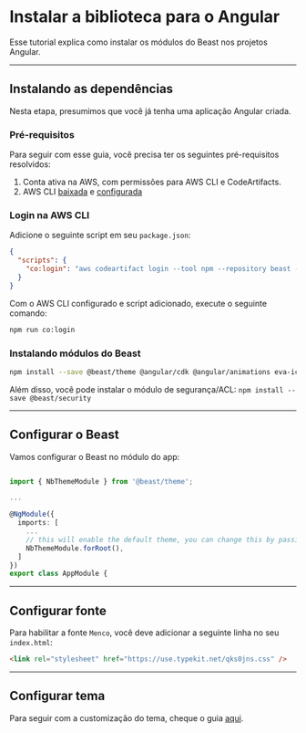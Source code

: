 # Instalar a biblioteca para o Angular

Esse tutorial explica como instalar os módulos do Beast nos projetos Angular.

<hr>

## Instalando as dependências

Nesta etapa, presumimos que você já tenha uma aplicação Angular criada.

### Pré-requisitos

Para seguir com esse guia, você precisa ter os seguintes pré-requisitos resolvidos:

1. Conta ativa na AWS, com permissões para AWS CLI e CodeArtifacts.
2. AWS CLI [baixada](https://aws.amazon.com/pt/cli/) e [configurada](https://docs.aws.amazon.com/pt_br/cli/latest/userguide/cli-chap-configure.html)

### Login na AWS CLI

Adicione o seguinte script em seu `package.json`:

```json
{
  "scripts": {
    "co:login": "aws codeartifact login --tool npm --repository beast --domain dadosfera"
  }
}
```

Com o AWS CLI configurado e script adicionado, execute o seguinte comando:

```bash
npm run co:login
```

### Instalando módulos do Beast

```bash
npm install --save @beast/theme @angular/cdk @angular/animations eva-icons @beast/eva-icons
```

Além disso, você pode instalar o módulo de segurança/ACL: `npm install --save @beast/security`

<hr>

## Configurar o Beast

Vamos configurar o Beast no módulo do app:

```ts

import { NbThemeModule } from '@beast/theme';

...

@NgModule({
  imports: [
    ...
    // this will enable the default theme, you can change this by passing `{ name: 'dark' }` to enable the dark theme
    NbThemeModule.forRoot(),
  ]
})
export class AppModule {

```

<hr>

## Configurar fonte

Para habilitar a fonte `Menco`, você deve adicionar a seguinte linha no seu `index.html`:

```html
<link rel="stylesheet" href="https://use.typekit.net/qks0jns.css" />
```

<hr>

## Configurar tema

Para seguir com a customização do tema, cheque o guia [aqui](docs/guias/temas-runtime--angular).
